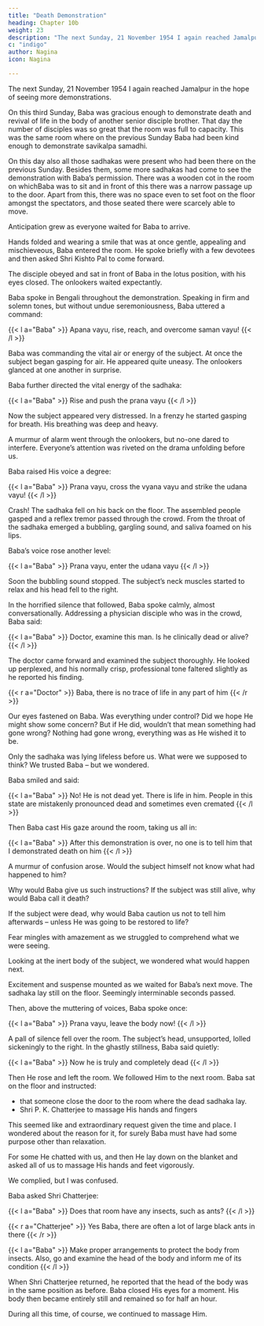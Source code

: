 ```yaml
---
title: "Death Demonstration"
heading: Chapter 10b
weight: 23
description: "The next Sunday, 21 November 1954 I again reached Jamalpur in the hope of seeing more demonstrations."
c: "indigo"
author: Nagina
icon: Nagina

---
```




The next Sunday, 21 November 1954 I again reached Jamalpur in the hope of seeing more demonstrations.

On this third Sunday, Baba was gracious enough to demonstrate death and revival of life in the body of another senior disciple brother. That day the number of disciples was so great that the room was full to capacity. This was the same room where on the previous Sunday Baba had been kind enough to demonstrate savikalpa samadhi. 

On this day also all those sadhakas were present who had been there on the previous Sunday. Besides them, some more sadhakas had come to see the demonstration with Baba’s permission. There was a wooden cot in the room on whichBaba was to sit and in front of this there was a narrow passage up to the door. Apart from this, there was no space even to set foot on the floor amongst the spectators, and
those seated there were scarcely able to move. 

Anticipation grew as everyone waited for Baba to arrive.

Hands folded and wearing a smile that was at once gentle, appealing and mischieveous, Baba entered the room. He spoke briefly with a few devotees and then asked Shri Kishto Pal to come forward. 

The disciple obeyed and sat in front of Baba in
the lotus position, with his eyes closed. The onlookers waited expectantly.

Baba spoke in Bengali throughout the demonstration. Speaking in firm and solemn tones, but without undue seremoniousness, Baba uttered a command:

{{< l a="Baba" >}}
Apana vayu, rise, reach, and overcome saman vayu!
{{< /l >}}


Baba was commanding the vital air or energy of the subject. At once the subject began gasping for air. He appeared quite uneasy. The onlookers glanced at one another in surprise.

Baba further directed the vital energy of the sadhaka:

{{< l a="Baba" >}}
Rise and push the prana vayu
{{< /l >}}


Now the subject appeared very distressed. In a frenzy he started gasping for breath. His breathing was deep and heavy. 

A murmur of alarm went through the onlookers, but no-one dared to interfere. Everyone’s attention was riveted on the drama unfolding before us.

Baba raised His voice a degree:

{{< l a="Baba" >}}
Prana vayu, cross the vyana vayu and strike the udana vayu!
{{< /l >}}


Crash! The sadhaka fell on his back on the floor. The assembled people gasped and a reflex tremor passed through the crowd. From the throat of the sadhaka emerged a bubbling, gargling sound, and saliva foamed on his lips.

Baba’s voice rose another level: 

{{< l a="Baba" >}}
Prana vayu, enter the udana vayu
{{< /l >}}


Soon the bubbling sound stopped. The subject’s neck muscles started to relax and his head fell to the right.

In the horrified silence that followed, Baba spoke calmly, almost conversationally. Addressing a physician disciple who was in the crowd, Baba said:

{{< l a="Baba" >}}
Doctor, examine this man. Is he clinically dead or alive?
{{< /l >}}


The doctor came forward and examined the subject thoroughly. He looked up perplexed, and his normally crisp, professional tone faltered slightly as he reported his finding. 

{{< r a="Doctor" >}}
Baba, there is no trace of life in any part of him
{{< /r >}}


Our eyes fastened on Baba. Was everything under control? Did we hope He might show some concern? But if He did, wouldn’t that mean something had gone wrong? Nothing had gone wrong, everything was as He wished it to be. 

Only the sadhaka was lying lifeless before us. What were we supposed to think? We trusted Baba – but we wondered.

Baba smiled and said:

{{< l a="Baba" >}}
No! He is not dead yet. There is life in him. People in this state are mistakenly pronounced dead and sometimes even cremated
{{< /l >}}


Then Baba cast His gaze around the room, taking us all in:

{{< l a="Baba" >}}
After this demonstration is over, no one is to tell him that I demonstrated death on him
{{< /l >}}


A murmur of confusion arose. Would the subject himself not know what had happened to him?

Why would Baba give us such instructions? If the subject was still alive, why would Baba call it death? 

If the subject were dead, why would Baba caution us not to tell him afterwards – unless He was going to be restored to life?

Fear mingles with amazement as we struggled to comprehend what we were seeing. 

Looking at the inert body of the subject, we wondered what would happen next.

Excitement and suspense mounted as we waited for Baba’s next move. The sadhaka lay still on the floor. Seemingly interminable seconds passed.

Then, above the muttering of voices, Baba spoke once:

{{< l a="Baba" >}}
Prana vayu, leave the body now!
{{< /l >}}


A pall of silence fell over the room. The subject’s head, unsupported, lolled sickeningly to the right. In the ghastly stillness, Baba said quietly:

{{< l a="Baba" >}}
Now he is truly and completely dead
{{< /l >}}

Then He rose and left the room. We followed Him to the next room. Baba sat on the floor and instructed:
- that someone close the door to the room where the dead sadhaka lay.
- Shri P. K. Chatterjee to massage His hands and fingers

<!-- Though none of us guessed it at the time, the demonstration was a pivotal episode in the playing out of Baba’s liila or plan for that sadhaka. -->

<!-- In the room adjoining the one where lay the lifeless form of Shri Kishto Pal, Baba sat on the floor.  -->

<!-- He instructed .  -->

This seemed like and extraordinary request given the time and place. I wondered about the reason for it, for surely Baba must have had some purpose other than relaxation.

For some He chatted with us, and then He lay down on the blanket and asked all of us to massage His hands and feet vigorously. 

We complied, but I was confused.

<!-- “What game is He playing?” I asked myself. “Something unusual must be happening now. Baba was just fine a while ago, during the demonstration. I have never seen Him like this”. 

My mind was abuzz with questions. -->

Baba asked Shri Chatterjee:

{{< l a="Baba" >}}
Does that room have any insects, such as ants?
{{< /l >}}

{{< r a="Chatterjee" >}}
Yes Baba, there are often a lot of large black ants in there
{{< /r >}}

{{< l a="Baba" >}}
Make proper arrangements to protect the body from insects. Also, go and examine the head of the body and inform me of its condition
{{< /l >}}


When Shri Chatterjee returned, he reported that the head of the body was in the same position as before. Baba closed His eyes for a moment. His body then became entirely still and remained so for half an hour.

During all this time, of course, we continued to massage Him.

